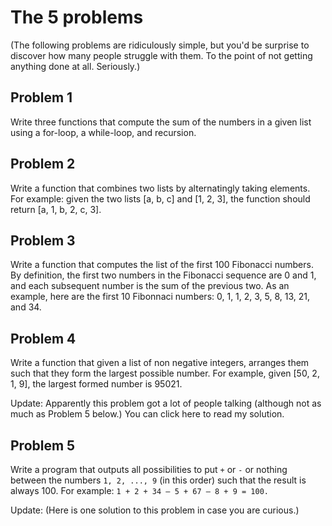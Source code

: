 # The 5 problems

(The following problems are ridiculously simple, but you'd be surprise to discover how many people struggle with them. To the point of not getting anything done at all. Seriously.)

## Problem 1

Write three functions that compute the sum of the numbers in a given list using a for-loop, a while-loop, and recursion.

## Problem 2

Write a function that combines two lists by alternatingly taking elements. For example: given the two lists [a, b, c] and [1, 2, 3], the function should return [a, 1, b, 2, c, 3].

## Problem 3

Write a function that computes the list of the first 100 Fibonacci numbers. By definition, the first two numbers in the Fibonacci sequence are 0 and 1, and each subsequent number is the sum of the previous two. As an example, here are the first 10 Fibonnaci numbers: 0, 1, 1, 2, 3, 5, 8, 13, 21, and 34.

## Problem 4

Write a function that given a list of non negative integers, arranges them such that they form the largest possible number. For example, given [50, 2, 1, 9], the largest formed number is 95021.

Update: Apparently this problem got a lot of people talking (although not as much as Problem 5 below.) You can click here to read my solution.


## Problem 5

Write a program that outputs all possibilities to put `+` or `-` or nothing between the numbers `1, 2, ..., 9` (in this order) such that the result is always 100. For example: `1 + 2 + 34 – 5 + 67 – 8 + 9 = 100.`

Update: (Here is one solution to this problem in case you are curious.)
